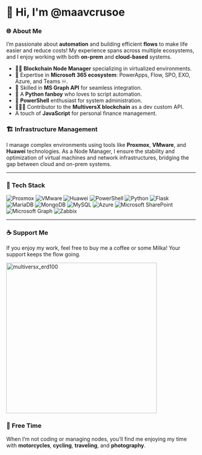 # 👋 Hi, I'm @maavcrusoe

### 🌐 About Me

I’m passionate about **automation** and building efficient **flows** to make life easier and reduce costs! My experience spans across multiple ecosystems, and I enjoy working with both **on-prem** and **cloud-based** systems.

- 👨‍💻 **Blockchain Node Manager** specializing in virtualized environments.
- 🔧 Expertise in **Microsoft 365 ecosystem**: PowerApps, Flow, SPO, EXO, Azure, and Teams ♾.
- 🤝 Skilled in **MS Graph API** for seamless integration.
- 🐍 A **Python fanboy** who loves to script automation.
- 💙 **PowerShell** enthusiast for system administration.
- 🧝🏼‍♂️ Contributor to the **MultiversX blockchain** as a dev custom API.
- A touch of **JavaScript** for personal finance management.

### 🏗️ Infrastructure Management

I manage complex environments using tools like **Proxmox**, **VMware**, and **Huawei** technologies. As a Node Manager, I ensure the stability and optimization of virtual machines and network infrastructures, bridging the gap between cloud and on-prem systems.

---

### 💼 Tech Stack

![Proxmox](https://img.shields.io/badge/Proxmox-E57000?style=for-the-badge&logo=proxmox&logoColor=white)
![VMware](https://img.shields.io/badge/VMware-607078?style=for-the-badge&logo=vmware&logoColor=white)
![Huawei](https://img.shields.io/badge/Huawei-FF0000?style=for-the-badge&logo=huawei&logoColor=white)
![PowerShell](https://img.shields.io/badge/PowerShell-%235391FE.svg?style=for-the-badge&logo=powershell&logoColor=white)
![Python](https://img.shields.io/badge/python-3670A0?style=for-the-badge&logo=python&logoColor=ffdd54)
![Flask](https://img.shields.io/badge/flask-%23000.svg?style=for-the-badge&logo=flask&logoColor=white)
![MariaDB](https://img.shields.io/badge/MariaDB-003545?style=for-the-badge&logo=mariadb&logoColor=white)
![MongoDB](https://img.shields.io/badge/MongoDB-47A248?style=for-the-badge&logo=mongodb&logoColor=white)
![MySQL](https://img.shields.io/badge/mysql-%2300f.svg?style=for-the-badge&logo=mysql&logoColor=white)
![Azure](https://img.shields.io/badge/azure-%230072C6.svg?style=for-the-badge&logo=microsoftazure&logoColor=white)
![Microsoft SharePoint](https://img.shields.io/badge/Microsoft_SharePoint-0078D4?style=for-the-badge&logo=microsoft-sharepoint&logoColor=white)
![Microsoft Graph](https://img.shields.io/badge/Microsoft%20Graph-6264A7?style=for-the-badge&logo=microsoft-graph&logoColor=white)
![Zabbix](https://img.shields.io/badge/Zabbix-EE0000?style=for-the-badge&logo=zabbix&logoColor=white)


---

### ☕ Support Me

If you enjoy my work, feel free to buy me a coffee or some Milka! Your support keeps the flow going.

<img src="https://github.com/user-attachments/assets/9d02947e-be49-465f-a5ac-16156eed6a79" alt="multiversx_erd100" width="400px">





### 🚀 Free Time

When I’m not coding or managing nodes, you’ll find me enjoying my time with **motorcycles**, **cycling**, **traveling**, and **photography**.

